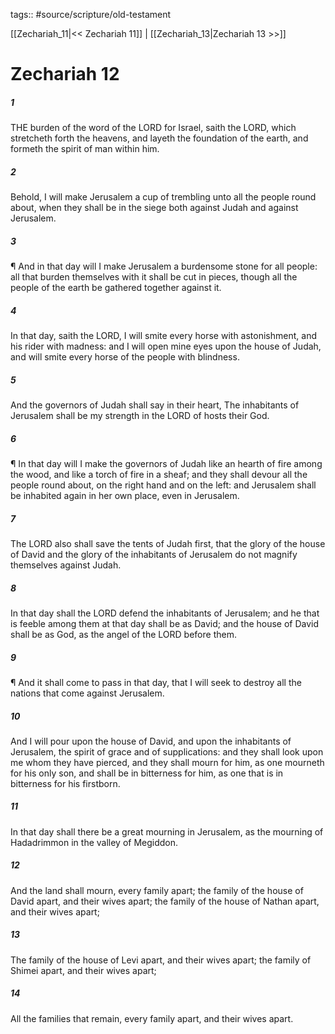 tags:: #source/scripture/old-testament

[[Zechariah_11|<< Zechariah 11]] | [[Zechariah_13|Zechariah 13 >>]]

# Zechariah 12

##### 1

THE burden of the word of the LORD for Israel, saith the LORD, which stretcheth forth the heavens, and layeth the foundation of the earth, and formeth the spirit of man within him.

##### 2

Behold, I will make Jerusalem a cup of trembling unto all the people round about, when they shall be in the siege both against Judah and against Jerusalem.

##### 3

¶ And in that day will I make Jerusalem a burdensome stone for all people: all that burden themselves with it shall be cut in pieces, though all the people of the earth be gathered together against it.

##### 4

In that day, saith the LORD, I will smite every horse with astonishment, and his rider with madness: and I will open mine eyes upon the house of Judah, and will smite every horse of the people with blindness.

##### 5

And the governors of Judah shall say in their heart, The inhabitants of Jerusalem shall be my strength in the LORD of hosts their God.

##### 6

¶ In that day will I make the governors of Judah like an hearth of fire among the wood, and like a torch of fire in a sheaf; and they shall devour all the people round about, on the right hand and on the left: and Jerusalem shall be inhabited again in her own place, even in Jerusalem.

##### 7

The LORD also shall save the tents of Judah first, that the glory of the house of David and the glory of the inhabitants of Jerusalem do not magnify themselves against Judah.

##### 8

In that day shall the LORD defend the inhabitants of Jerusalem; and he that is feeble among them at that day shall be as David; and the house of David shall be as God, as the angel of the LORD before them.

##### 9

¶ And it shall come to pass in that day, that I will seek to destroy all the nations that come against Jerusalem.

##### 10

And I will pour upon the house of David, and upon the inhabitants of Jerusalem, the spirit of grace and of supplications: and they shall look upon me whom they have pierced, and they shall mourn for him, as one mourneth for his only son, and shall be in bitterness for him, as one that is in bitterness for his firstborn.

##### 11

In that day shall there be a great mourning in Jerusalem, as the mourning of Hadadrimmon in the valley of Megiddon.

##### 12

And the land shall mourn, every family apart; the family of the house of David apart, and their wives apart; the family of the house of Nathan apart, and their wives apart;

##### 13

The family of the house of Levi apart, and their wives apart; the family of Shimei apart, and their wives apart;

##### 14

All the families that remain, every family apart, and their wives apart.
